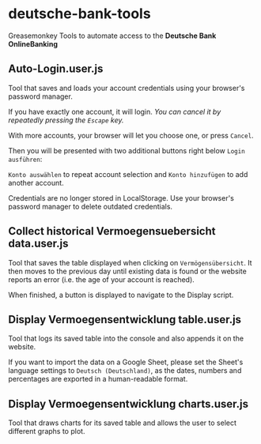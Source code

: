 # deutsche-bank-tools
Greasemonkey Tools to automate access to the **Deutsche Bank OnlineBanking**

## Auto-Login.user.js
Tool that saves and loads your account credentials using your browser's password manager.

If you have exactly one account, it will login. *You can cancel it by repeatedly pressing the `Escape` key.*

With more accounts, your browser will let you choose one, or press `Cancel`.

Then you will be presented with two additional buttons right below `Login ausführen`:

`Konto auswählen` to repeat account selection and `Konto hinzufügen` to add another account.

Credentials are no longer stored in LocalStorage. Use your browser's password manager to delete outdated credentials.

## Collect historical Vermoegensuebersicht data.user.js
Tool that saves the table displayed when clicking on `Vermögensübersicht`. It then moves to the previous day until existing data is found or the website reports an error (i.e. the age of your account is reached).

When finished, a button is displayed to navigate to the Display script.

## Display Vermoegensentwicklung table.user.js
Tool that logs its saved table into the console and also appends it on the website.

If you want to import the data on a Google Sheet, please set the Sheet's language settings to `Deutsch (Deutschland)`, as the dates, numbers and percentages are exported in a human-readable format.

## Display Vermoegensentwicklung charts.user.js
Tool that draws charts for its saved table and allows the user to select different graphs to plot.
